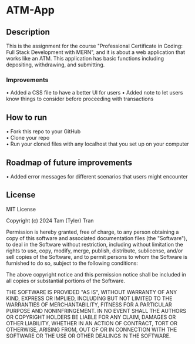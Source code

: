# ATM-App

## Description

This is the assignment for the course "Professional Certificate in Coding: Full Stack Development with MERN", and it is about a web application that works like an ATM. This application has basic functions including depositing, withdrawing, and submitting.

### Improvements

• Added a CSS file to have a better UI for users
• Added note to let users know things to consider before proceeding with transactions

## How to run
• Fork this repo to your GitHub <br />
• Clone your repo <br />
• Run your cloned files with any localhost that you set up on your computer

## Roadmap of future improvements
• Added error messages for different scenarios that users might encounter

## License

MIT License

Copyright (c) 2024 Tam (Tyler) Tran

Permission is hereby granted, free of charge, to any person obtaining a copy
of this software and associated documentation files (the "Software"), to deal
in the Software without restriction, including without limitation the rights
to use, copy, modify, merge, publish, distribute, sublicense, and/or sell
copies of the Software, and to permit persons to whom the Software is
furnished to do so, subject to the following conditions:

The above copyright notice and this permission notice shall be included in all
copies or substantial portions of the Software.

THE SOFTWARE IS PROVIDED "AS IS", WITHOUT WARRANTY OF ANY KIND, EXPRESS OR
IMPLIED, INCLUDING BUT NOT LIMITED TO THE WARRANTIES OF MERCHANTABILITY,
FITNESS FOR A PARTICULAR PURPOSE AND NONINFRINGEMENT. IN NO EVENT SHALL THE
AUTHORS OR COPYRIGHT HOLDERS BE LIABLE FOR ANY CLAIM, DAMAGES OR OTHER
LIABILITY, WHETHER IN AN ACTION OF CONTRACT, TORT OR OTHERWISE, ARISING FROM,
OUT OF OR IN CONNECTION WITH THE SOFTWARE OR THE USE OR OTHER DEALINGS IN THE
SOFTWARE.
